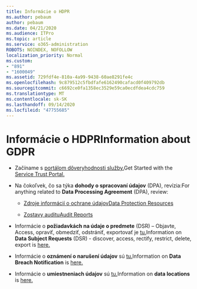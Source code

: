 ```yaml
---
title: Informácie o HDPR
ms.author: pebaum
author: pebaum
ms.date: 04/21/2020
ms.audience: ITPro
ms.topic: article
ms.service: o365-administration
ROBOTS: NOINDEX, NOFOLLOW
localization_priority: Normal
ms.custom:
- "891"
- "1600049"
ms.assetid: 729fdf4e-810a-4a99-9438-60ae8291fe4c
ms.openlocfilehash: 9c879512c5fbdfafe6162490cafacd0f409792db
ms.sourcegitcommit: c6692ce0fa1358ec3529e59ca0ecdfdea4cdc759
ms.translationtype: MT
ms.contentlocale: sk-SK
ms.lasthandoff: 09/14/2020
ms.locfileid: "47755685"
---
```

# <a name="information-about-gdpr"></a><span data-ttu-id="77531-102">Informácie o HDPR</span><span class="sxs-lookup"><span data-stu-id="77531-102">Information about GDPR</span></span>

- <span data-ttu-id="77531-103">Začíname s [portálom dôveryhodnosti služby.](https://servicetrust.microsoft.com/ViewPage/GDPRGetStarted)</span><span class="sxs-lookup"><span data-stu-id="77531-103">Get Started with the [Service Trust Portal.](https://servicetrust.microsoft.com/ViewPage/GDPRGetStarted)</span></span>

- <span data-ttu-id="77531-104">Na čokoľvek, čo sa týka **dohody o spracovaní údajov** (DPA), revízia:</span><span class="sxs-lookup"><span data-stu-id="77531-104">For anything related to **Data Processing Agreement** (DPA), review:</span></span>

  - [<span data-ttu-id="77531-105">Zdroje informácií o ochrane údajov</span><span class="sxs-lookup"><span data-stu-id="77531-105">Data Protection Resources</span></span>](https://servicetrust.microsoft.com/ViewPage/TrustDocuments)

  - [<span data-ttu-id="77531-106">Zostavy auditu</span><span class="sxs-lookup"><span data-stu-id="77531-106">Audit Reports</span></span>](https://servicetrust.microsoft.com/ViewPage/MSComplianceGuide)

- <span data-ttu-id="77531-107">Informácie o **požiadavkách na údaje o predmete** (DSR) – Objavte, Access, opraviť, obmedziť, odstrániť, exportovať je [tu.](https://docs.microsoft.com/microsoft-365/compliance/gdpr-dsr-office365)</span><span class="sxs-lookup"><span data-stu-id="77531-107">Information on **Data Subject Requests** (DSR) - discover, access, rectify, restrict, delete, export is [here.](https://docs.microsoft.com/microsoft-365/compliance/gdpr-dsr-office365)</span></span>

- <span data-ttu-id="77531-108">Informácie o **oznámení o narušení údajov** sú [tu.](https://servicetrust.microsoft.com/ViewPage/GDPRBreach)</span><span class="sxs-lookup"><span data-stu-id="77531-108">Information on **Data Breach Notification** is [here.](https://servicetrust.microsoft.com/ViewPage/GDPRBreach)</span></span>

- <span data-ttu-id="77531-109">Informácie o **umiestneniach údajov** sú [tu.](https://products.office.com/where-is-your-data-located?ms.officeurl=datamaps&amp;geo=All#All)</span><span class="sxs-lookup"><span data-stu-id="77531-109">Information on **data locations** is [here.](https://products.office.com/where-is-your-data-located?ms.officeurl=datamaps&amp;geo=All#All)</span></span>
